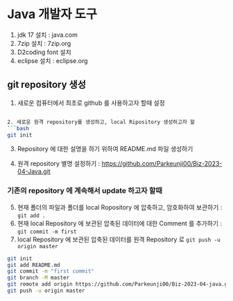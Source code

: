 # Java 개발자 도구
1. jdk 17 설치 :  java.com
2. 7zip 설치 : 7zip.org
3. D2coding font 설치
4. eclipse 설치 : eclipse.org

## git repository 생성

1. 새로운 컴퓨터에서 최초로 github 를 사용하고자 할때 설정
```bash

2. 새로운 원격 repository를 생성하고, local Ripository 생성하고자 할
```bash
git init
```
3. Repository 에 대한 설명을 하기 위하여 README.md 파일 생성하기

4. 원격 repository 별명 설정하기 : https://github.com/Parkeunji00/Biz-2023-04-Java.git

### 기존의 repository 에 계속해서 update 하고자 할때


5. 현재 폴더의 파일과 폴더를 local Ropository 에 압축하고, 암호화하여 보관하기 : `git add . `
6. 현재 local Repository 에 보관된 압축된 데이터에 대한 Comment 를 추가하기 : `git commit -m first`
7. local Repository 에 보관된 압축된 데이터를 원격 Repository 로 `git push -u origin master`

```bash
git init
git add README.md
git commit -m "first commit"
git branch -M master
git remote add origin https://github.com/Parkeunji00/Biz-2023-04-java.git
git push -u origin master